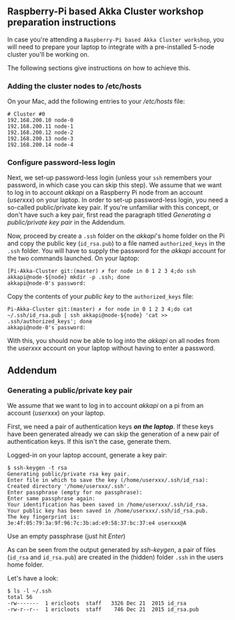 ## Raspberry-Pi based Akka Cluster workshop preparation instructions

In case you're attending a `Raspberry-Pi based Akka Cluster workshop`, you will need to prepare your laptop to integrate with a pre-installed 5-node cluster you'll be working on.

The following sections give instructions on how to achieve this.

### Adding the cluster nodes to /etc/hosts

On your Mac, add the following entries to your _/etc/hosts_ file:

```
# Cluster #0
192.168.200.10 node-0
192.168.200.11 node-1
192.168.200.12 node-2
192.168.200.13 node-3
192.168.200.14 node-4
```


### Configure password-less login

Next, we set-up password-less login (unless your `ssh` remembers your password, in which case you can skip this step). We assume that we want to log in to account _akkapi_ on a Raspberry Pi node from an account (_userxxx_) on your laptop. In order to set-up password-less login, you need a so-called public/private key pair. If you're unfamiliar with this concept, or don't have such a key pair, first read the paragraph titled _Generating a public/private key pair_ in the Addendum.

Now, proceed by create a `.ssh` folder on the _akkapi_'s home folder on the Pi and copy the public key (`id_rsa.pub`) to a file named `authorized_keys` in the `.ssh` folder. You will have to supply the password for the _akkapi_ account for the two commands launched. On your laptop:

```
[Pi-Akka-Cluster git:(master) ✗ for node in 0 1 2 3 4;do ssh akkapi@node-${node} mkdir -p .ssh; done
akkapi@node-0's password:
```

Copy the contents of your *public key* to the `authorized_keys` file:

```
Pi-Akka-Cluster git:(master) ✗ for node in 0 1 2 3 4;do cat ~/.ssh/id_rsa.pub | ssh akkapi@node-${node} 'cat >> .ssh/authorized_keys'; done
akkapi@node-0's password:
```

With this, you should now be able to log into the _akkapi_ on all nodes from the _userxxx_ account on your laptop without having to enter a password.

## Addendum

### Generating a public/private key pair

We assume that we want to log in to account _akkapi_ on a pi from an account (_userxxx_) on your laptop.

First, we need a pair of authentication keys ***on the laptop***. If these keys have been generated already we can skip the generation of a new pair of authentication keys. If this isn't the case, generate them.

Logged-in on your laptop account, generate a key pair:

```
$ ssh-keygen -t rsa
Generating public/private rsa key pair.
Enter file in which to save the key (/home/userxxx/.ssh/id_rsa): 
Created directory '/home/userxxx/.ssh'.
Enter passphrase (empty for no passphrase): 
Enter same passphrase again: 
Your identification has been saved in /home/userxxx/.ssh/id_rsa.
Your public key has been saved in /home/userxxx/.ssh/id_rsa.pub.
The key fingerprint is:
3e:4f:05:79:3a:9f:96:7c:3b:ad:e9:58:37:bc:37:e4 userxxx@A
``` 

Use an empty passphrase (just hit _Enter_)

As can be seen from the output generated by _ssh-keygen_, a pair of files (`id_rsa` and `id_rsa.pub`) are created in the (hidden) folder `.ssh` in the users home folder.

Let's have a look:

```
$ ls -l ~/.ssh
total 56
-rw-------  1 ericloots  staff   3326 Dec 21  2015 id_rsa
-rw-r--r--  1 ericloots  staff    746 Dec 21  2015 id_rsa.pub
```